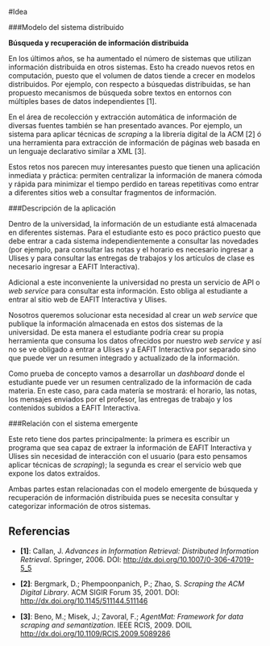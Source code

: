 #Idea

###Modelo del sistema distribuido

**Búsqueda y recuperación de información distribuida**

En los últimos años, se ha aumentado el número de sistemas que utilizan
información distribuida en otros sistemas. Esto ha creado nuevos retos
en computación, puesto que el volumen de datos tiende a crecer en modelos
distribuidos. Por ejemplo, con respecto a búsquedas distribuidas,
se han propuesto mecanismos de búsqueda sobre
textos en entornos con múltiples bases de datos independientes [1].

En el área de recolección y extracción automática de información
de diversas fuentes también se han presentado avances. Por
ejemplo, un sistema para aplicar técnicas de *scraping* a la librería digital de
la ACM [2] ó una herramienta para extracción de información de páginas web basada
en un lenguaje declarativo similar a XML [3].

Estos retos nos parecen muy interesantes puesto que tienen una aplicación inmediata
y práctica: permiten centralizar la información de manera cómoda y rápida para minimizar
el tiempo perdido en tareas repetitivas como entrar a diferentes sitios web a consultar
fragmentos de información.

###Descripción de la aplicación

Dentro de la universidad, la información de un estudiante está almacenada
en diferentes sistemas. Para el estudiante esto es poco práctico 
puesto que debe entrar a cada sistema independientemente a consultar
las novedades (por ejemplo, para consultar las notas y el horario 
es necesario ingresar a Ulises y para consultar las entregas de trabajos
y los artículos de clase es necesario ingresar a EAFIT Interactiva).

Adicional a este inconveniente la universidad no presta un servicio de 
API o *web service* para consultar esta información. Esto obliga al estudiante
a entrar al sitio web de EAFIT Interactiva y Ulises.

Nosotros queremos solucionar esta necesidad al crear un *web service* que publique 
la información almacenada en estos dos sistemas de la universidad. De esta manera el 
estudiante podría crear su propia herramienta que consuma los datos ofrecidos por 
nuestro *web service* y así no se ve obligado a entrar a Ulises y a EAFIT Interactiva por separado
sino que puede ver un resumen integrado y actualizado de la información.

Como prueba de concepto vamos a desarrollar un *dashboard* donde el estudiante puede
ver un resumen centralizado de la información de cada materia. En este caso, para cada matería
se mostrará: el horario, las notas, los mensajes 
enviados por el profesor, las entregas de trabajo y los contenidos subidos a EAFIT Interactiva.

###Relación con el sistema emergente

Este reto tiene dos partes principalmente: la primera es escribir un programa que sea 
capaz de extraer la información de EAFIT Interactiva y Ulises sin necesidad de interacción con el 
usuario (para esto pensamos aplicar técnicas de *scraping*); la segunda es crear el servicio web que expone los datos extraídos.

Ambas partes estan relacionadas con el modelo emergente de búsqueda y recuperación de 
información distribuida pues se necesita consultar y categorizar información de otros 
sistemas.

## Referencias

* **[1]**: Callan, J. *Advances in Information Retrieval: Distributed Information Retrieval*. Springer, 2006.
  DOI: http://dx.doi.org/10.1007/0-306-47019-5_5

* **[2]**: Bergmark, D.; Phempoonpanich, P.; Zhao, S. *Scraping the ACM Digital Library*. ACM SIGIR Forum 35, 2001.
  DOI: http://dx.doi.org/10.1145/511144.511146
  
* **[3]**: Beno, M.; Misek, J.; Zavoral, F.; *AgentMat: Framework for data scraping and semantization*. IEEE RCIS, 2009.
  DOIL http://dx.doi.org/10.1109/RCIS.2009.5089286